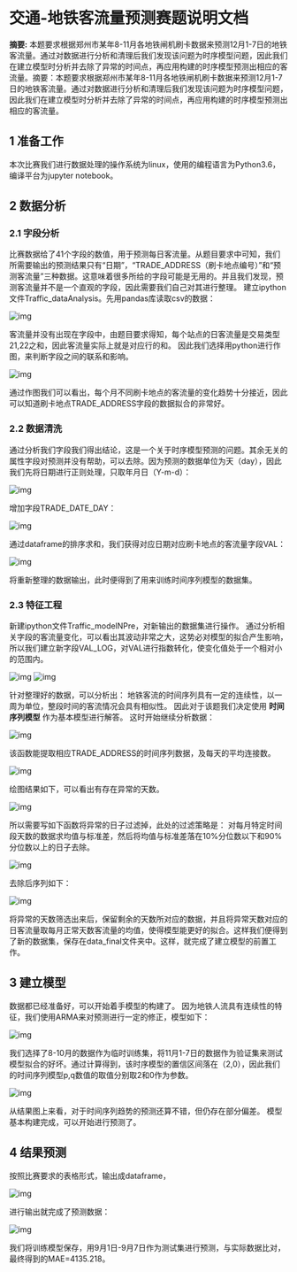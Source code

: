 # 交通-地铁客流量预测赛题说明文档

**摘要:** 本题要求根据郑州市某年8-11月各地铁闸机刷卡数据来预测12月1-7日的地铁客流量。通过对数据进行分析和清理后我们发现该问题为时序模型问题，因此我们在建立模型时分析并去除了异常的时间点，再应用构建的时序模型预测出相应的客流量。摘要：本题要求根据郑州市某年8-11月各地铁闸机刷卡数据来预测12月1-7日的地铁客流量。通过对数据进行分析和清理后我们发现该问题为时序模型问题，因此我们在建立模型时分析并去除了异常的时间点，再应用构建的时序模型预测出相应的客流量。
## 1 准备工作
本次比赛我们进行数据处理的操作系统为linux，使用的编程语言为Python3.6，编译平台为jupyter notebook。
## 2 数据分析
### 2.1 字段分析
比赛数据给了41个字段的数值，用于预测每日客流量。从题目要求中可知，我们所需要输出的预测结果只有“日期”，“TRADE_ADDRESS（刷卡地点编号）”和“预测客流量”三种数据。这意味着很多所给的字段可能是无用的。并且我们发现，预测客流量并不是一个直观的字段，因此需要我们自己对其进行整理。
建立ipython文件Traffic_dataAnalysis。先用pandas库读取csv的数据：

![img](https://github.com/JUDAIhyper/Traffic_Predict/blob/master/tmp/%E5%9B%BE%E7%89%871.png?raw=true)

客流量并没有出现在字段中，由题目要求得知，每个站点的日客流量是交易类型21,22之和，因此客流量实际上就是对应行的和。
因此我们选择用python进行作图，来判断字段之间的联系和影响。

![img](https://github.com/JUDAIhyper/Traffic_Predict/blob/master/tmp/%E5%9B%BE%E7%89%872.png?raw=true)

通过作图我们可以看出，每个月不同刷卡地点的客流量的变化趋势十分接近，因此可以知道刷卡地点TRADE_ADDRESS字段的数据拟合的非常好。
### 2.2 数据清洗
通过分析我们字段我们得出结论，这是一个关于时序模型预测的问题。其余无关的属性字段对预测并没有帮助，可以去除。因为预测的数据单位为天（day），因此我们先将日期进行正则处理，只取年月日（Y-m-d）：

![img](https://github.com/JUDAIhyper/Traffic_Predict/blob/master/tmp/%E5%9B%BE%E7%89%873.png?raw=true)

增加字段TRADE_DATE_DAY：

![img](https://github.com/JUDAIhyper/Traffic_Predict/blob/master/tmp/%E5%9B%BE%E7%89%874.png?raw=true)

通过dataframe的排序求和，我们获得对应日期对应刷卡地点的客流量字段VAL：

![img](https://github.com/JUDAIhyper/Traffic_Predict/blob/master/tmp/%E5%9B%BE%E7%89%875.png?raw=true)

将重新整理的数据输出，此时便得到了用来训练时间序列模型的数据集。
### 2.3 特征工程
新建ipython文件Traffic_modelNPre，对新输出的数据集进行操作。
通过分析相关字段的客流量变化，可以看出其波动非常之大，这势必对模型的拟合产生影响，所以我们建立新字段VAL_LOG，对VAL进行指数转化，使变化值处于一个相对小的范围内。

![img](https://github.com/JUDAIhyper/Traffic_Predict/blob/master/tmp/%E5%9B%BE%E7%89%876.png?raw=true)
![img](https://github.com/JUDAIhyper/Traffic_Predict/blob/master/tmp/%E5%9B%BE%E7%89%877.png?raw=true)

针对整理好的数据，可以分析出：
地铁客流的时间序列具有一定的连续性，以一周为单位，整段时间的客流情况会具有相似性。
因此对于该题我们决定使用 **时间序列模型** 作为基本模型进行解答。
这时开始继续分析数据：

![img](https://github.com/JUDAIhyper/Traffic_Predict/blob/master/tmp/%E5%9B%BE%E7%89%878.png?raw=true)

该函数能提取相应TRADE_ADDRESS的时间序列数据，及每天的平均连接数。

![img](https://github.com/JUDAIhyper/Traffic_Predict/blob/master/tmp/%E5%9B%BE%E7%89%879.png?raw=true)

绘图结果如下，可以看出有存在异常的天数。

![img](https://github.com/JUDAIhyper/Traffic_Predict/blob/master/tmp/%E5%9B%BE%E7%89%8710.png?raw=true)

所以需要写如下函数将异常的日子过滤掉，此处的过滤策略是：
对每月特定时间段天数的数据求均值与标准差，然后将均值与标准差落在10%分位数以下和90%分位数以上的日子去除。

![img](https://github.com/JUDAIhyper/Traffic_Predict/blob/master/tmp/%E5%9B%BE%E7%89%8711.png?raw=true)

去除后序列如下：

![img](https://github.com/JUDAIhyper/Traffic_Predict/blob/master/tmp/%E5%9B%BE%E7%89%8712.png?raw=true)

将异常的天数筛选出来后，保留剩余的天数所对应的数据，并且将异常天数对应的日客流量取每月正常天数客流量的均值，使得模型能更好的拟合。这样我们便得到了新的数据集，保存在data_final文件夹中。这样，就完成了建立模型的前置工作。
## 3 建立模型
数据都已经准备好，可以开始着手模型的构建了。
因为地铁人流具有连续性的特征，我们使用ARMA来对预测进行一定的修正，模型如下：

![img](https://github.com/JUDAIhyper/Traffic_Predict/blob/master/tmp/%E5%9B%BE%E7%89%8713.png?raw=true)

我们选择了8-10月的数据作为临时训练集，将11月1-7日的数据作为验证集来测试模型拟合的好坏。通过计算得到，该时序模型的置信区间落在（2,0），因此我们的时间序列模型p,q数值的取值分别取2和0作为参数。

![img](https://github.com/JUDAIhyper/Traffic_Predict/blob/master/tmp/%E5%9B%BE%E7%89%8714.png?raw=true)

从结果图上来看，对于时间序列趋势的预测还算不错，但仍存在部分偏差。
模型基本构建完成，可以开始进行预测了。


## 4 结果预测
按照比赛要求的表格形式，输出成dataframe，

![img](https://github.com/JUDAIhyper/Traffic_Predict/blob/master/tmp/%E5%9B%BE%E7%89%8715.png?raw=true)

进行输出就完成了预测数据：

![img](https://github.com/JUDAIhyper/Traffic_Predict/blob/master/tmp/%E5%9B%BE%E7%89%8716.png?raw=true)

我们将训练模型保存，用9月1日-9月7日作为测试集进行预测，与实际数据比对，最终得到的MAE=4135.218。




